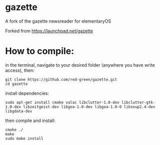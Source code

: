 gazette
=======

A fork of the gazette newsreader for elementaryOS

Forked from https://launchpad.net/gazette

How to compile:
===============

in the terminal, navigate to your desired folder (anywhere you have write access), then:

    git clone https://github.com/red-green/gazette.git
    cd gazette

install dependencies:

    sudo apt-get install cmake valac libclutter-1.0-dev libclutter-gtk-1.0-dev libzeitgeist-dev libgoa-1.0-dev libgoa-1.0-0 libsoup2.4-dev libgdata-dev

then compile and install:

    cmake ./
    make
    sudo make install
